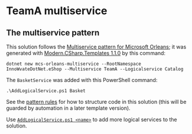 ﻿# TeamA multiservice

## The multiservice pattern 
This solution follows the [Multiservice pattern for Microsoft Orleans](https://github.com/VincentH-Net/Orleans.Multiservice#readme); it was generated with [Modern.CSharp.Templates 1.1.0](https://www.nuget.org/packages/Modern.CSharp.Templates/1.1.0) by this command:

`dotnet new mcs-orleans-multiservice --RootNamespace InnoWvateDotNet.eShop --Multiservice TeamA --Logicalservice Catalog`

The `BasketService` was added with this PowerShell command:

`.\AddLogicalService.ps1 Basket`

See the [pattern rules](https://github.com/VincentH-Net/Orleans.Multiservice#pattern-rules) for how to structure code in this solution (this will be guarded by automation in a later template version).

Use [`AddLogicalService.ps1 <name>`](AddLogicalService.ps1) to add more logical services to the solution.